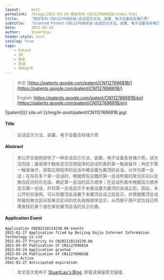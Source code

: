 ```yaml
---
layout:     post
permalink:  /blogs/2023-03-24-授权专利-CN112769681B/index.html
title:      "授权专利-CN112769681B-会话显示方法、装置、电子设备及存储介质"
subtitle:   "Granted Patent-CN112769681B-会话显示方法、装置、电子设备及存储介质"
date:       2023-03-24
author:     StuartLau
header-style: text
catalog: true
tags:
    - Patent
    - IM
    - 快手
    - 会话
    - 专利证书
---
```

> 中文 [https://patents.google.com/patent/CN112769681B/](https://patents.google.com/patent/CN112769681B/)
>
> English [https://patents.google.com/patent/CN112769681B/en](https://patents.google.com/patent/CN112769681B/en)

![patent]({{ site.url }}/img/in-post/patent/CN112769681B.jpg)
#### Title
> 会话显示方法、装置、电子设备及存储介质




















#### Abstract
> 本公开实施例提供了一种会话显示方法、装置、电子设备及存储介质。该方法包括：接收用于触发显示应用程序的会话列表的第一触发操作；响应于第一触发操作，获取应用程序的会话中被设置为置顶的会话，以作为第一会话；在存在多个第一会话时，根据预先设置的第一会话所属的聚合区间以及聚合区间的优先级，确定第一会话的显示顺序；在会话列表中根据显示顺序显示第一会话，并将第一会话显示于未被设置为置顶的会话之前。因此，本公开的实施例，可以将置顶会话置于未置顶会话之前显示，并根据置顶会话所属的聚合区间及聚合区间的优先级按顺序显示，从而便于用户定位自己所需查找的某个或在某些置顶会话的显示位置。





















#### Application Event
```
Application CN202110114230.0A events 
2021-01-27 Application filed by Beijing Dajia Internet Information Technology Co Ltd
2021-01-27 Priority to CN202110114230.0A
2021-05-07 Publication of CN112769681A
2023-03-24 Application granted
2023-03-24 Publication of CN112769681B
Status Active
2041-01-27 Anticipated expiration
```
> 本文首次发布于 [StuartLau's Blog](https://stuartlau.github.io), 
转载请保留原文链接.
